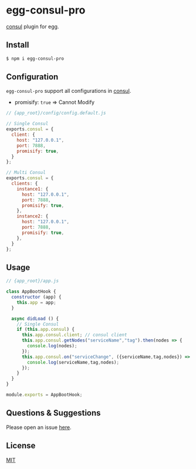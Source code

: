 # egg-consul-pro
[consul](https://github.com/silas/node-consul) plugin for egg.      
## Install

```sh
$ npm i egg-consul-pro
```

## Configuration

`egg-consul-pro` support all configurations in [consul](https://github.com/silas/node-consul).

- promisify: `true` => Cannot Modify

```js
// {app_root}/config/config.default.js

// Single Consul
exports.consul = {
  client: {
    host: "127.0.0.1",
    port: 7888,
    promisify: true,
  }
};

// Multi Consul
exports.consul = {
  clients: {
    instance1: {
      host: "127.0.0.1",
      port: 7888,
      promisify: true,
    },
    instance2: {
      host: "127.0.0.1",
      port: 7888,
      promisify: true,
    },
  }
};
```

## Usage

```js
// {app_root}/app.js

class AppBootHook {
  constructor (app) {
    this.app = app;
  }

  async didLoad () {
    // Single Consul
    if (this.app.consul) {
      this.app.consul.client; // consul client
      this.app.consul.getNodes("serviceName","tag").then(nodes => {
        console.log(nodes);
      });
      this.app.consul.on("serviceChange", ({serviceName,tag,nodes}) => {
        console.log(serviceName,tag,nodes);
      });
    }
  }
}

module.exports = AppBootHook;
```

## Questions & Suggestions

Please open an issue [here](https://github.com/hm496/egg-consul-pro/issues).

## License

[MIT](https://github.com/hm496/egg-consul-pro/blob/master/LICENSE)
